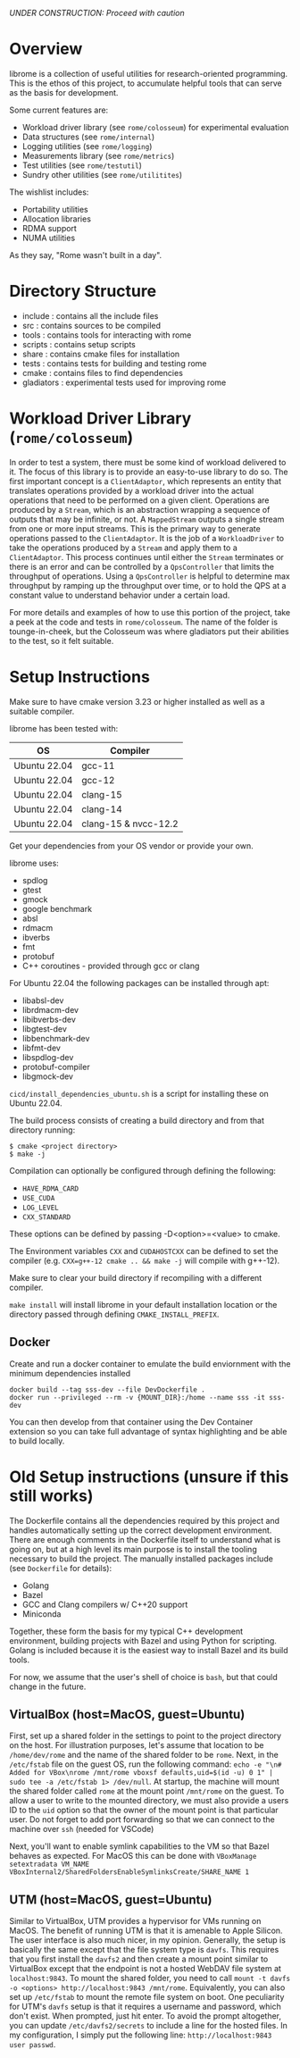 *UNDER CONSTRUCTION: Proceed with caution*

# Overview

librome is a collection of useful utilities for research-oriented programming. 
This is the ethos of this project, to accumulate helpful tools that can serve as the basis for development.

Some current features are:
* Workload driver library (see `rome/colosseum`) for experimental evaluation
* Data structures (see `rome/internal`)
* Logging utilities (see `rome/logging`)
* Measurements library (see `rome/metrics`)
* Test utilities (see `rome/testutil`)
* Sundry other utilities (see `rome/utilitites`)

The wishlist includes:
* Portability utilities
* Allocation libraries
* RDMA support
* NUMA utilities

As they say, "Rome wasn't built in a day".

# Directory Structure

* include : contains all the include files
* src : contains sources to be compiled
* tools : contains tools for interacting with rome
* scripts : contains setup scripts
* share : contains cmake files for installation
* tests : contains tests for building and testing rome
* cmake : contains files to find dependencies
* gladiators : experimental tests used for improving rome

# Workload Driver Library (`rome/colosseum`)
In order to test a system, there must be some kind of workload delivered to it.
The focus of this library is to provide an easy-to-use library to do so.
The first important concept is a `ClientAdaptor`, which represents an entity that translates operations provided by a workload driver into the actual operations that need to be performed on a given client.
Operations are produced by a `Stream`, which is an abstraction wrapping a sequence of outputs that may be infinite, or not.
A `MappedStream` outputs a single stream from one or more input streams.
This is the primary way to generate operations passed to the `ClientAdaptor`.
It is the job of a `WorkloadDriver` to take the operations produced by a `Stream` and apply them to a `ClientAdaptor`.
This process continues until either the `Stream` terminates or there is an error and can be controlled by a `QpsController` that limits the throughput of operations.
Using a `QpsController` is helpful to determine max throughput by ramping up the throughput over time, or to hold the QPS at a constant value to understand behavior under a certain load.

For more details and examples of how to use this portion of the project, take a peek at the code and tests in `rome/colosseum`.
The name of the folder is tounge-in-cheek, but the Colosseum was where gladiators put their abilities to the test, so it felt suitable.

# Setup Instructions

Make sure to have cmake version 3.23 or higher installed as well as a suitable compiler.

librome has been tested with:

|OS           |  Compiler            |
|-------------|----------------------|
|Ubuntu 22.04 | gcc-11               |
|Ubuntu 22.04 | gcc-12               |
|Ubuntu 22.04 | clang-15             |
|Ubuntu 22.04 | clang-14             |
|Ubuntu 22.04 | clang-15 & nvcc-12.2 |

Get your dependencies from your OS vendor or provide your own. 

librome uses:

* spdlog
* gtest
* gmock
* google benchmark
* absl
* rdmacm
* ibverbs
* fmt
* protobuf
* C++ coroutines - provided through gcc or clang

For Ubuntu 22.04 the following packages can be installed through apt: 

* libabsl-dev
* librdmacm-dev
* libibverbs-dev
* libgtest-dev
* libbenchmark-dev
* libfmt-dev
* libspdlog-dev
* protobuf-compiler
* libgmock-dev

`cicd/install_dependencies_ubuntu.sh` is a script for installing these on Ubuntu 22.04.

The build process consists of creating a build directory and from that directory running:

```
$ cmake <project directory>
$ make -j
```

Compilation can optionally be configured through defining the following:

* `HAVE_RDMA_CARD`
* `USE_CUDA`
* `LOG_LEVEL`
* `CXX_STANDARD`

These options can be defined by passing -D\<option\>=\<value\> to cmake.

The Environment variables `CXX` and `CUDAHOSTCXX` can be defined to set the compiler (e.g. `CXX=g++-12 cmake .. && make -j` will compile with g++-12).

Make sure to clear your build directory if recompiling with a different compiler.

`make install` will install librome in your default installation location or the directory passed through defining `CMAKE_INSTALL_PREFIX`.

## Docker

Create and run a docker container to emulate the build enviornment with the minimum dependencies installed

```{bash}
docker build --tag sss-dev --file DevDockerfile .
docker run --privileged --rm -v {MOUNT_DIR}:/home --name sss -it sss-dev
```

You can then develop from that container using the Dev Container extension so you can take full advantage of syntax highlighting and be able to build locally.

# Old Setup instructions (unsure if this still works)
The Dockerfile contains all the dependencies required by this project and handles automatically setting up the correct development environment.
There are enough comments in the Dockerfile itself to understand what is going on, but at a high level its main purpose is to install the tooling necessary to build the project.
The manually installed packages include (see `Dockerfile` for details):
* Golang
* Bazel 
* GCC and Clang compilers w/ C++20 support
* Miniconda

Together, these form the basis for my typical C++ development environment, building projects with Bazel and using Python for scripting.
Golang is included because it is the easiest way to install Bazel and its build tools.

<!-- Setup assumes that the user is using `bash`, but perhaps it would be better to leave that as a configurable option... -->
For now, we assume that the user's shell of choice is `bash`, but that could change in the future.

## VirtualBox (host=MacOS, guest=Ubuntu)
First, set up a shared folder in the settings to point to the project directory on the host.
For illustration purposes, let's assume that location to be `/home/dev/rome` and the name of the shared folder to be `rome`.
Next, in the `/etc/fstab` file on the guest OS, run the following command:
`echo -e "\n# Added for VBox\nrome /mnt/rome vboxsf defaults,uid=$(id -u) 0 1" | sudo tee -a /etc/fstab 1> /dev/null`.
At startup, the machine will mount the shared folder called `rome` at the mount point `/mnt/rome` on the guest.
To allow a user to write to the mounted directory, we must also provide a users ID to the `uid` option so that the owner of the mount point is that particular user.
Do not forget to add port forwarding so that we can connect to the machine over `ssh` (needed for VSCode)

Next, you'll want to enable symlink capabilities to the VM so that Bazel behaves as expected.
For MacOS this can be done with `VBoxManage setextradata VM_NAME VBoxInternal2/SharedFoldersEnableSymlinksCreate/SHARE_NAME 1`

## UTM (host=MacOS, guest=Ubuntu)
Similar to VirtualBox, UTM provides a hypervisor for VMs running on MacOS.
The benefit of running UTM is that it is amenable to Apple Silicon.
The user interface is also much nicer, in my opinion.
Generally, the setup is basically the same except that the file system type is `davfs`.
This requires that you first install the `davfs2` and then create a mount point similar to VirtualBox except that the endpoint is not a hosted WebDAV file system at `localhost:9843`.
To mount the shared folder, you need to call `mount -t davfs -o <options> http://localhost:9843 /mnt/rome`.
Equivalently, you can also set up `/etc/fstab` to mount the remote file system on boot.
One peculiarity for UTM's `davfs` setup is that it requires a username and password, which don't exist.
When prompted, just hit enter.
To avoid the prompt altogether, you can update `/etc/davfs2/secrets` to include a line for the hosted files.
In my configuration, I simply put the following line: `http://localhost:9843 user passwd`.
